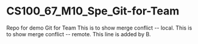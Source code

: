 # CS100_67_M10_Spe_Git-for-Team
Repo for demo Git for Team
This is to show merge conflict -- local.
This is to show merge conflict -- remote.
This line is added by B. 
